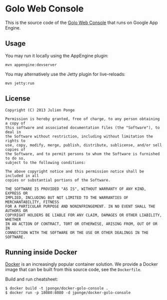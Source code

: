 # Golo Web Console

This is the source code of the [Golo Web Console](http://golo-console.appspot.com) that runs on Google App Engine.

## Usage

You may run it locally using the AppEngine plugin:

    mvn appengine:devserver

You may alternatively use the Jetty plugin for live-reloads:

    mvn jetty:run

## License

    Copyright (C) 2013 Julien Ponge

    Permission is hereby granted, free of charge, to any person obtaining a copy of
    this software and associated documentation files (the "Software"), to deal in
    the Software without restriction, including without limitation the rights to
    use, copy, modify, merge, publish, distribute, sublicense, and/or sell copies of
    the Software, and to permit persons to whom the Software is furnished to do so,
    subject to the following conditions:

    The above copyright notice and this permission notice shall be included in all
    copies or substantial portions of the Software.

    THE SOFTWARE IS PROVIDED "AS IS", WITHOUT WARRANTY OF ANY KIND, EXPRESS OR
    IMPLIED, INCLUDING BUT NOT LIMITED TO THE WARRANTIES OF MERCHANTABILITY, FITNESS
    FOR A PARTICULAR PURPOSE AND NONINFRINGEMENT. IN NO EVENT SHALL THE AUTHORS OR
    COPYRIGHT HOLDERS BE LIABLE FOR ANY CLAIM, DAMAGES OR OTHER LIABILITY, WHETHER
    IN AN ACTION OF CONTRACT, TORT OR OTHERWISE, ARISING FROM, OUT OF OR IN
    CONNECTION WITH THE SOFTWARE OR THE USE OR OTHER DEALINGS IN THE SOFTWARE.

## Running inside Docker

[Docker](http://docker.io/) is an increasingly popular container solution. We provide a Docker image
that can be built from this source code, see the `Dockerfile`.

Build and run cheatsheet:

    $ docker build -t jponge/docker-golo-console .
    $ docker run -p 18080:8080 -d jponge/docker-golo-console
